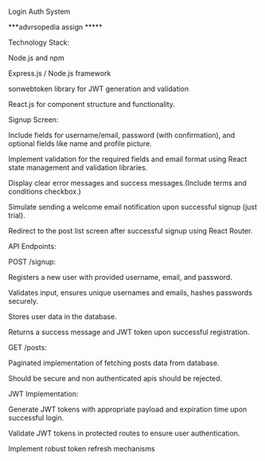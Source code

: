  Login Auth System 

***advrsopedia assign *****

Technology Stack:
  
Node.js and npm

Express.js / Node.js framework

sonwebtoken library for JWT generation and validation

React.js for component structure and functionality.

Signup Screen:

Include fields for username/email, password (with confirmation), and optional fields like name and profile picture.

Implement validation for the required fields and email format using React state management and validation libraries.


Display clear error messages and success messages.(Include terms and conditions checkbox.)

Simulate sending a welcome email notification upon successful signup (just trial).

Redirect to the post list screen after successful signup using React Router.

API Endpoints:

POST /signup:

Registers a new user with provided username, email, and password.

Validates input, ensures unique usernames and emails, hashes passwords securely.

Stores user data in the database.

Returns a success message and JWT token upon successful registration.

GET /posts:

Paginated implementation of fetching posts data from database.

Should be secure and non authenticated apis should be rejected. 

JWT Implementation:

Generate JWT tokens with appropriate payload and expiration time upon successful login.

Validate JWT tokens in protected routes to ensure user authentication.

Implement robust token refresh mechanisms

